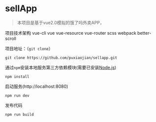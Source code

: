 # sellApp

> 本项目是基于vue2.0模拟的饿了吗外卖APP，

项目技术架构
vue-cli
vue
vue-resource
vue-router
scss
webpack
better-scroll

项目地址：（`git clone`）
```sellapp
git clone https://github.com/puxiaojian/sellapp.git
```
通过`npm`安装本地服务第三方依赖模块(需要已安装[Node.js](https://nodejs.org/))

```
npm install
```
启动服务(http://localhost:8080)

```
npm run dev
```
发布代码

```
npm run build
